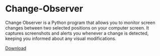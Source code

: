 # Change-Observer
Change Observer is a Python program that allows you to monitor screen changes between two selected positions on your computer screen. It captures screenshots and alerts you whenever a change is detected, keeping you informed about any visual modifications.

[Download](https://github.com/DroidExter/Change-Observer/releases/latest/download/Change_Observer.exe)
